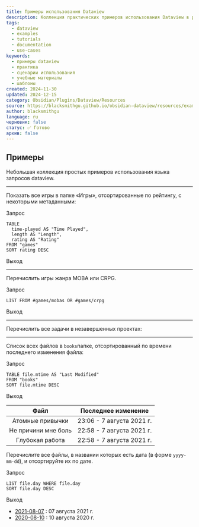 ```yaml
---
title: Примеры использования Dataview
description: Коллекция практических примеров использования Dataview в различных сценариях
tags:
  - dataview
  - examples
  - tutorials
  - documentation
  - use-cases
keywords:
  - примеры dataview
  - практика
  - сценарии использования
  - учебные материалы
  - шаблоны
created: 2024-11-30
updated: 2024-12-15
category: Obsidian/Plugins/Dataview/Resources
source: https://blacksmithgu.github.io/obsidian-dataview/resources/examples/
author: blacksmithgu
language: ru
черновик: false
статус: ✅ Готово
архив: false
---
```

## Примеры

Небольшая коллекция простых примеров использования языка запросов dataview.

---

Показать все игры в папке «Игры», отсортированные по рейтингу, с некоторыми метаданными:

Запрос

```
TABLE
  time-played AS "Time Played",
  length AS "Length",
  rating AS "Rating"
FROM "games"
SORT rating DESC
```

Выход

---

Перечислить игры жанра MOBA или CRPG.

Запрос

```
LIST FROM #games/mobas OR #games/crpg
```

Выход

---

Перечислить все задачи в незавершенных проектах:

---

Список всех файлов в `books`папке, отсортированный по времени последнего изменения файла:

Запрос

```
TABLE file.mtime AS "Last Modified"
FROM "books"
SORT file.mtime DESC
```

Выход

|        Файл         |    Последнее изменение    |
|:-------------------:|:-------------------------:|
|  Атомные привычки   | 23:06 - 7 августа 2021 г. |
| Не причини мне боль | 22:58 - 7 августа 2021 г. |
|   Глубокая работа   | 22:58 - 7 августа 2021 г. | 

Перечислите все файлы, в названии которых есть дата (в форме `yyyy-mm-dd`), и отсортируйте их по дате.

Запрос

```
LIST file.day WHERE file.day
SORT file.day DESC
```

Выход

- [2021-08-07](https://blacksmithgu.github.io/obsidian-dataview/resources/examples/#) : 07 августа 2021 г.
- [2020-08-10](https://blacksmithgu.github.io/obsidian-dataview/resources/examples/#) : 10 августа 2020 г.
